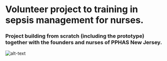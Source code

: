 <h1> Volunteer project to training in sepsis management for nurses. </h1>

<h3> Project building from scratch (including the prototype) together with the founders and nurses of PPHAS New Jersey. </h3> 

![alt-text](https://github.com/tiagopazhs/sepsis-guide/blob/master/src/assets/sampleGif.gif)

